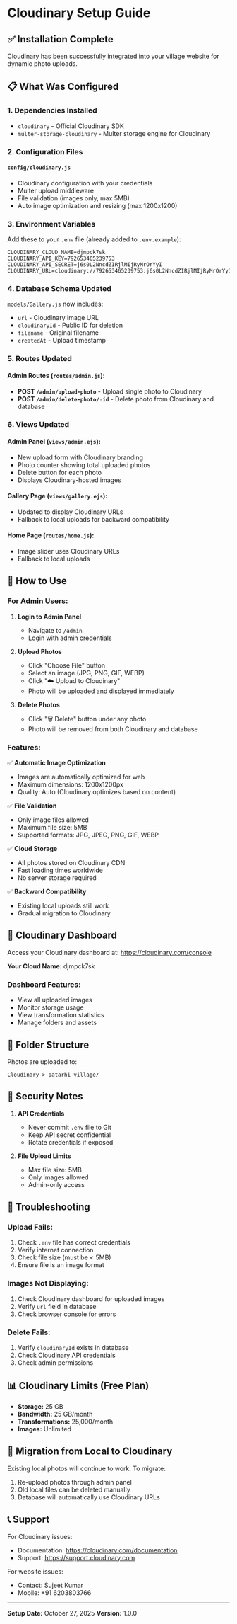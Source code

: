 # Cloudinary Setup Guide

## ✅ Installation Complete

Cloudinary has been successfully integrated into your village website for dynamic photo uploads.

## 📋 What Was Configured

### 1. **Dependencies Installed**
- `cloudinary` - Official Cloudinary SDK
- `multer-storage-cloudinary` - Multer storage engine for Cloudinary

### 2. **Configuration Files**

#### `config/cloudinary.js`
- Cloudinary configuration with your credentials
- Multer upload middleware
- File validation (images only, max 5MB)
- Auto image optimization and resizing (max 1200x1200)

### 3. **Environment Variables**

Add these to your `.env` file (already added to `.env.example`):

```env
CLOUDINARY_CLOUD_NAME=djmpck7sk
CLOUDINARY_API_KEY=792653465239753
CLOUDINARY_API_SECRET=j6s0L2NncdZIRjlMIjRyMrOrYyI
CLOUDINARY_URL=cloudinary://792653465239753:j6s0L2NncdZIRjlMIjRyMrOrYyI@djmpck7sk
```

### 4. **Database Schema Updated**

`models/Gallery.js` now includes:
- `url` - Cloudinary image URL
- `cloudinaryId` - Public ID for deletion
- `filename` - Original filename
- `createdAt` - Upload timestamp

### 5. **Routes Updated**

#### Admin Routes (`routes/admin.js`):
- **POST `/admin/upload-photo`** - Upload single photo to Cloudinary
- **POST `/admin/delete-photo/:id`** - Delete photo from Cloudinary and database

### 6. **Views Updated**

#### Admin Panel (`views/admin.ejs`):
- New upload form with Cloudinary branding
- Photo counter showing total uploaded photos
- Delete button for each photo
- Displays Cloudinary-hosted images

#### Gallery Page (`views/gallery.ejs`):
- Updated to display Cloudinary URLs
- Fallback to local uploads for backward compatibility

#### Home Page (`routes/home.js`):
- Image slider uses Cloudinary URLs
- Fallback to local uploads

## 🚀 How to Use

### For Admin Users:

1. **Login to Admin Panel**
   - Navigate to `/admin`
   - Login with admin credentials

2. **Upload Photos**
   - Click "Choose File" button
   - Select an image (JPG, PNG, GIF, WEBP)
   - Click "☁️ Upload to Cloudinary"
   - Photo will be uploaded and displayed immediately

3. **Delete Photos**
   - Click "🗑️ Delete" button under any photo
   - Photo will be removed from both Cloudinary and database

### Features:

✅ **Automatic Image Optimization**
- Images are automatically optimized for web
- Maximum dimensions: 1200x1200px
- Quality: Auto (Cloudinary optimizes based on content)

✅ **File Validation**
- Only image files allowed
- Maximum file size: 5MB
- Supported formats: JPG, JPEG, PNG, GIF, WEBP

✅ **Cloud Storage**
- All photos stored on Cloudinary CDN
- Fast loading times worldwide
- No server storage required

✅ **Backward Compatibility**
- Existing local uploads still work
- Gradual migration to Cloudinary

## 🔧 Cloudinary Dashboard

Access your Cloudinary dashboard at:
https://cloudinary.com/console

**Your Cloud Name:** djmpck7sk

### Dashboard Features:
- View all uploaded images
- Monitor storage usage
- View transformation statistics
- Manage folders and assets

## 📁 Folder Structure

Photos are uploaded to:
```
Cloudinary > patarhi-village/
```

## 🔐 Security Notes

1. **API Credentials**
   - Never commit `.env` file to Git
   - Keep API secret confidential
   - Rotate credentials if exposed

2. **File Upload Limits**
   - Max file size: 5MB
   - Only images allowed
   - Admin-only access

## 🐛 Troubleshooting

### Upload Fails:
1. Check `.env` file has correct credentials
2. Verify internet connection
3. Check file size (must be < 5MB)
4. Ensure file is an image format

### Images Not Displaying:
1. Check Cloudinary dashboard for uploaded images
2. Verify `url` field in database
3. Check browser console for errors

### Delete Fails:
1. Verify `cloudinaryId` exists in database
2. Check Cloudinary API credentials
3. Check admin permissions

## 📊 Cloudinary Limits (Free Plan)

- **Storage:** 25 GB
- **Bandwidth:** 25 GB/month
- **Transformations:** 25,000/month
- **Images:** Unlimited

## 🔄 Migration from Local to Cloudinary

Existing local photos will continue to work. To migrate:

1. Re-upload photos through admin panel
2. Old local files can be deleted manually
3. Database will automatically use Cloudinary URLs

## 📞 Support

For Cloudinary issues:
- Documentation: https://cloudinary.com/documentation
- Support: https://support.cloudinary.com

For website issues:
- Contact: Sujeet Kumar
- Mobile: +91 6203803766

---

**Setup Date:** October 27, 2025
**Version:** 1.0.0
